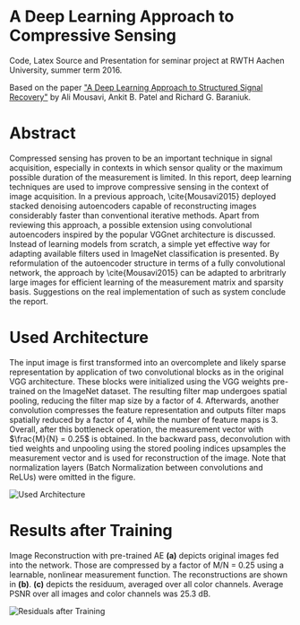 # A Deep Learning Approach to Compressive Sensing

Code, Latex Source and Presentation for seminar project at RWTH Aachen University, summer term 2016.

Based on the paper ["A Deep Learning Approach to Structured Signal Recovery"](https://arxiv.org/abs/1508.04065) by Ali Mousavi, Ankit B. Patel and Richard G. Baraniuk.

Abstract
========

Compressed sensing has proven to be an important technique in signal acquisition, especially in contexts in which sensor quality or the maximum possible duration of the measurement is limited. 
In this report, deep learning techniques are used to improve compressive sensing in the context of image acquisition.
In a previous approach, \cite{Mousavi2015} deployed stacked denoising autoencoders capable of reconstructing images considerably faster than conventional iterative methods.
Apart from reviewing this approach, a possible extension using convolutional autoencoders inspired by the popular VGGnet architecture is discussed.
Instead of learning models from scratch, a simple yet effective way for adapting available filters used in ImageNet classification is presented.
By reformulation of the autoencoder structure in terms of a fully convolutional network, the approach by \cite{Mousavi2015} can be adapted to arbritrarly large images for efficient learning of the measurement matrix and sparsity basis.
Suggestions on the real implementation of such as system conclude the report.

Used Architecture
=================

The input image is first transformed into an overcomplete and likely sparse representation by application of two convolutional blocks as in the original VGG architecture.
These blocks were initialized using the VGG weights pre-trained on the ImageNet dataset.
The resulting filter map undergoes spatial pooling, reducing the filter map size by a factor of 4.
Afterwards, another convolution compresses the feature representation and outputs filter maps spatially reduced by a factor of 4, while the number of feature maps is 3.
Overall, after this bottleneck operation, the measurement vector with $\frac{M}{N} = 0.25$ is obtained.
In the backward pass, deconvolution with tied weights and unpooling using the stored pooling indices upsamples the measurement vector and is used for reconstruction of the image.
Note that normalization layers (Batch Normalization between convolutions and ReLUs) were omitted in the figure.

![Used Architecture](https://github.com/stes/compressed_sensing/blob/master/report/fig/vgg-architecture.png)

Results after Training
======================

Image Reconstruction with pre-trained AE
**(a)** depicts original images fed into the network.
Those are compressed by a factor of M/N = 0.25 using a learnable, nonlinear measurement function.
The reconstructions are shown in **(b)**.
**(c)** depicts the residuum, averaged over all color channels.
Average PSNR over all images and color channels was 25.3 dB.

![Residuals after Training](https://github.com/stes/compressed_sensing/blob/master/report/fig/vgg-ae-rgb-2.png)
